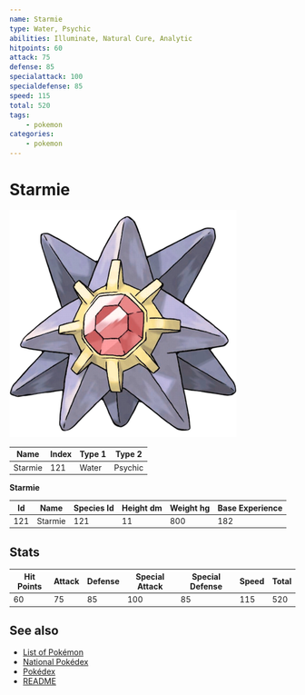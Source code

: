 ```yaml
---
name: Starmie
type: Water, Psychic
abilities: Illuminate, Natural Cure, Analytic
hitpoints: 60
attack: 75
defense: 85
specialattack: 100
specialdefense: 85
speed: 115
total: 520
tags:
    - pokemon
categories:
    - pokemon
---
```


# Starmie


![Starmie](images/121.png)

| **Name** | **Index** | **Type 1** | **Type 2** |
|----|----|----|----|
| Starmie | 121 | Water | Psychic  |

**Starmie** 




| **Id** | **Name** | **Species Id** | **Height dm** | **Weight hg** | **Base Experience** |
|--------|----------|----------------|------------|------------|---------------------|
| 121 | Starmie | 121 | 11 | 800 | 182 |



## Stats

| **Hit Points** | **Attack** | **Defense** | **Special Attack** | **Special Defense** | **Speed** | **Total** |
|----------------|------------|-------------|--------------------|---------------------|-----------|-----------|
| 60 | 75 | 85 | 100 | 85 | 115 | 520 |

## See also

- [List of Pokémon](../pokemon.md)
- [National Pokédex](../national_pokedex.md)
- [Pokédex](../pokedex.md)
- [README](../README.md)
